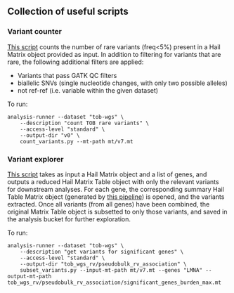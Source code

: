 ## Collection of useful scripts

### Variant counter

[This script](count_variants.py) counts the number of rare variants (freq<5%) present in a Hail Matrix object provided as input.
In addition to filtering for variants that are rare, the following additional filters are applied:
* Variants that pass GATK QC filters
* biallelic SNVs (single nucleotide changes, with only two possible alleles)
* not ref-ref (i.e. variable within the given dataset)

To run:
```
analysis-runner --dataset "tob-wgs" \
    --description "count TOB rare variants" \
    --access-level "standard" \
    --output-dir "v0" \
    count_variants.py --mt-path mt/v7.mt
```

### Variant explorer

[This script](subset_variants.py) takes as input a Hail Matrix object and a list of genes, and outputs a reduced Hail Matrix Table object with only the relevant variants for downstream analyses.
For each gene, the corresponding summary Hail Table Matrix object (generated by [this pipeline](https://github.com/populationgenomics/cellregmap-pipeline/blob/main/batch.py)) is opened, and the variants extracted.
Once all variants (from all genes) have been combined, the original Matrix Table object is subsetted to only those variants, and saved in the analysis bucket for further exploration.

To run:
```
analysis-runner --dataset "tob-wgs" \
    --description "get variants for significant genes" \
    --access-level "standard" \
    --output-dir "tob_wgs_rv/pseudobulk_rv_association" \
    subset_variants.py --input-mt-path mt/v7.mt --genes "LMNA" --output-mt-path tob_wgs_rv/pseudobulk_rv_association/significant_genes_burden_max.mt
```
